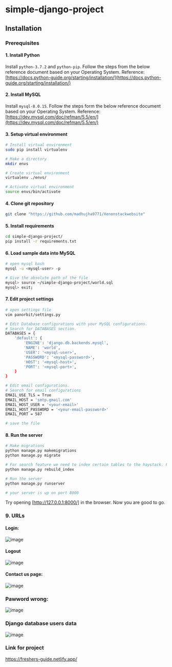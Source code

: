 # simple-django-project
## Installation

### Prerequisites

#### 1. Install Python
Install ```python-3.7.2``` and ```python-pip```. Follow the steps from the below reference document based on your Operating System.
Reference: [https://docs.python-guide.org/starting/installation/](https://docs.python-guide.org/starting/installation/)

#### 2. Install MySQL
Install ```mysql-8.0.15```. Follow the steps form the below reference document based on your Operating System.
Reference: [https://dev.mysql.com/doc/refman/5.5/en/](https://dev.mysql.com/doc/refman/5.5/en/)
#### 3. Setup virtual environment
```bash
# Install virtual environment
sudo pip install virtualenv

# Make a directory
mkdir envs

# Create virtual environment
virtualenv ./envs/

# Activate virtual environment
source envs/bin/activate
```

#### 4. Clone git repository
```bash
git clone "https://github.com/madhujha9771/Xenonstackwebsite"
```

#### 5. Install requirements
```bash
cd simple-django-project/
pip install -r requirements.txt
```

#### 6. Load sample data into MySQL
```bash
# open mysql bash
mysql -u <mysql-user> -p

# Give the absolute path of the file
mysql> source ~/simple-django-project/world.sql
mysql> exit;

```
#### 7. Edit project settings
```bash
# open settings file
vim panorbit/settings.py

# Edit Database configurations with your MySQL configurations.
# Search for DATABASES section.
DATABASES = {
    'default': {
        'ENGINE': 'django.db.backends.mysql',
        'NAME': 'world',
        'USER': '<mysql-user>',
        'PASSWORD': '<mysql-password>',
        'HOST': '<mysql-host>',
        'PORT': '<mysql-port>',
    }
}

# Edit email configurations.
# Search for email configurations
EMAIL_USE_TLS = True
EMAIL_HOST = 'smtp.gmail.com'
EMAIL_HOST_USER = '<your-email>'
EMAIL_HOST_PASSWORD = '<your-email-password>'
EMAIL_PORT = 587

# save the file
```
#### 8. Run the server
```bash
# Make migrations
python manage.py makemigrations
python manage.py migrate

# For search feature we need to index certain tables to the haystack. For that run below command.
python manage.py rebuild_index

# Run the server
python manage.py runserver 

# your server is up on port 8000
```
Try opening [http://127.0.0.1:8000/] in the browser.
Now you are good to go.

### 9. URLs
#### Login: 
![image](https://github.com/madhujha9771/Xenonstackwebsite/assets/86901904/f510c987-1d93-48d2-b047-d4d0d714bdcc)
#### Logout
![image](https://github.com/madhujha9771/Xenonstackwebsite/assets/86901904/a8397e9e-eee0-4a85-a0b7-176ea866b750)
#### Contact us page:
![image](https://github.com/madhujha9771/Xenonstackwebsite/assets/86901904/7b84325d-1d2e-4192-a3ae-3beafc2481bf)
### Pawword wrong:
![image](https://github.com/madhujha9771/Xenonstackwebsite/assets/86901904/28cf6bb9-f57b-4059-a3af-af5c8d22201f)

### Django database  users data 
![image](https://github.com/madhujha9771/Xenonstackwebsite/assets/86901904/095de9c1-8175-4110-8fea-b1153202765a)



### Link for project

https://freshers-guide.netlify.app/








